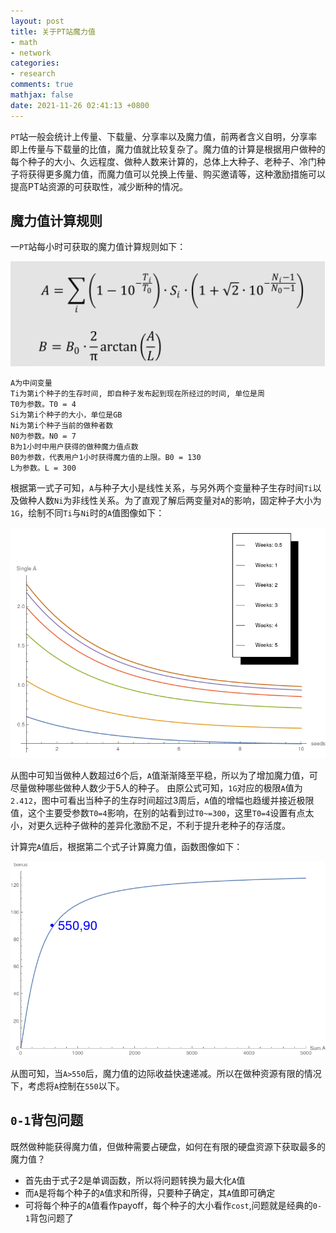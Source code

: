 ```yaml
---
layout: post
title: 关于PT站魔力值
- math
- network
categories:
- research
comments: true
mathjax: false
date: 2021-11-26 02:41:13 +0800
---
```

`PT`站一般会统计上传量、下载量、分享率以及魔力值，前两者含义自明，分享率即上传量与下载量的比值，魔力值就比较复杂了。魔力值的计算是根据用户做种的每个种子的大小、久远程度、做种人数来计算的，总体上大种子、老种子、冷门种子将获得更多魔力值，而魔力值可以兑换上传量、购买邀请等，这种激励措施可以提高PT站资源的可获取性，减少断种的情况。

## 魔力值计算规则

一`PT`站每小时可获取的魔力值计算规则如下：

![魔力值公式](/assets/img/bonuseqn.png)

```
A为中间变量
Ti为第i个种子的生存时间, 即自种子发布起到现在所经过的时间, 单位是周
T0为参数。T0 = 4
Si为第i个种子的大小，单位是GB
Ni为第i个种子当前的做种者数
N0为参数。N0 = 7
B为1小时中用户获得的做种魔力值点数
B0为参数，代表用户1小时获得魔力值的上限。B0 = 130
L为参数。L = 300
```
根据第一式子可知，`A`与种子大小是线性关系，与另外两个变量种子生存时间`Ti`以及做种人数`Ni`为非线性关系。为了直观了解后两变量对`A`的影响，固定种子大小为`1G`，绘制不同`Ti`与`Ni`时的`A`值图像如下：

![Ti与Ni对A的影响](/assets/img/base.png)

从图中可知当做种人数超过6个后，`A`值渐渐降至平稳，所以为了增加魔力值，可尽量做种哪些做种人数少于5人的种子。
由原公式可知，`1G`对应的极限`A`值为`2.412`，图中可看出当种子的生存时间超过3周后，`A`值的增幅也趋缓并接近极限值，这个主要受参数`T0=4`影响，在别的站看到过`T0~=300`，这里`T0=4`设置有点太小，对更久远种子做种的差异化激励不足，不利于提升老种子的存活度。

计算完`A`值后，根据第二个式子计算魔力值，函数图像如下：

![A值转为魔力值](/assets/img/bonus.png)

从图可知，当`A>550`后，魔力值的边际收益快速递减。所以在做种资源有限的情况下，考虑将`A`控制在`550`以下。

## `0-1`背包问题

既然做种能获得魔力值，但做种需要占硬盘，如何在有限的硬盘资源下获取最多的魔力值？
+ 首先由于式子2是单调函数，所以将问题转换为最大化`A`值
+ 而`A`是将每个种子的`A`值求和所得，只要种子确定，其`A`值即可确定
+ 可将每个种子的`A`值看作payoff，每个种子的大小看作`cost`,问题就是经典的`0-1`背包问题了

